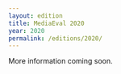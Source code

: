 ```yaml
---
layout: edition
title: MediaEval 2020
year: 2020
permalink: /editions/2020/
---
```


More information coming soon.
